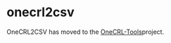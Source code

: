 # onecrl2csv
OneCRL2CSV has moved to the
[OneCRL-Tools](https://github.com/mozmark/OneCRL-Tools)project.
